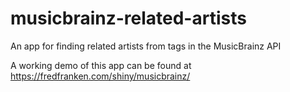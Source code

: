 # musicbrainz-related-artists
An app for finding related artists from tags in the MusicBrainz API

A working demo of this app can be found at https://fredfranken.com/shiny/musicbrainz/
